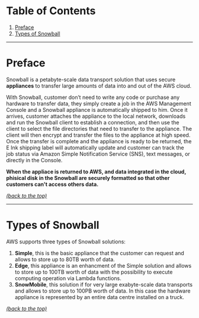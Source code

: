 # Table of Contents

1. [Preface](README.md#markdown-header-preface)
2. [Types of Snowball](README.md#markdown-header-types-of-snowball)

* * *

# Preface

Snowball is a petabyte-scale data transport solution that uses secure **appliances** to transfer large amounts of data into and out of the AWS cloud. 

With Snowball, customer don’t need to write any code or purchase any hardware to transfer data, they simply create a job in the AWS Management Console and a Snowball appliance is automatically shipped to him. Once it arrives, customer attaches the appliance to the local network, downloads and run the Snowball client to establish a connection, and then use the client to select the file directories that need to transfer to the appliance. The client will then encrypt and transfer the files to the appliance at high speed. Once the transfer is complete and the appliance is ready to be returned, the E Ink shipping label will automatically update and customer can track the job status via Amazon Simple Notification Service (SNS), text messages, or directly in the Console.

**When the appliace is returned to AWS, and data integrated in the cloud, phisical disk in the Snowball are securely formatted so that other customers can't access others data.**

[*(back to the top)*](README.md#markdown-header-table-of-contents)

* * *

# Types of Snowball

AWS supports three types of Snowball solutions:

1. **Simple**, this is the basic appliance that the customer can request and allows to store up to 80TB worth of data.
2. **Edge**, this appliance is an enhancment of the Simple solution and allows to store up to 100TB worth of data with the possibility to execute computing operation via Lambda functions.
3. **SnowMobile**, this solution if for very large exabyte-scale data transports and allows to store up to 100PB worth of data. In this case the hardware appliance is represented by an entire data centre installed on a truck.

[*(back to the top)*](README.md#markdown-header-table-of-contents)